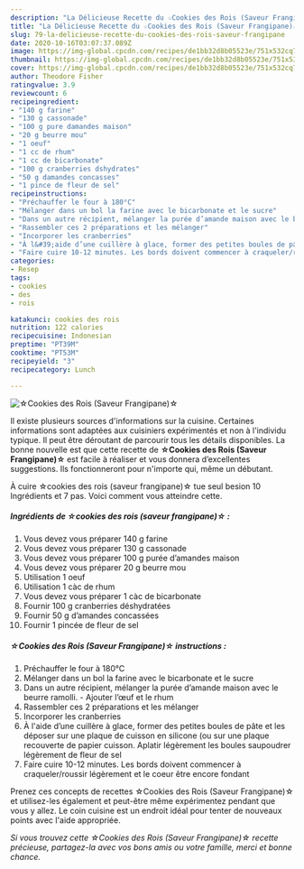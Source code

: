 ```yaml
---
description: "La Délicieuse Recette du ☆Cookies des Rois (Saveur Frangipane)☆"
title: "La Délicieuse Recette du ☆Cookies des Rois (Saveur Frangipane)☆"
slug: 79-la-delicieuse-recette-du-cookies-des-rois-saveur-frangipane
date: 2020-10-16T03:07:37.089Z
image: https://img-global.cpcdn.com/recipes/de1bb32d8b05523e/751x532cq70/☆cookies-des-rois-saveur-frangipane☆-photo-principale-de-la-recette.jpg
thumbnail: https://img-global.cpcdn.com/recipes/de1bb32d8b05523e/751x532cq70/☆cookies-des-rois-saveur-frangipane☆-photo-principale-de-la-recette.jpg
cover: https://img-global.cpcdn.com/recipes/de1bb32d8b05523e/751x532cq70/☆cookies-des-rois-saveur-frangipane☆-photo-principale-de-la-recette.jpg
author: Theodore Fisher
ratingvalue: 3.9
reviewcount: 6
recipeingredient:
- "140 g farine"
- "130 g cassonade"
- "100 g pure damandes maison"
- "20 g beurre mou"
- "1 oeuf"
- "1 cc de rhum"
- "1 cc de bicarbonate"
- "100 g cranberries dshydrates"
- "50 g damandes concasses"
- "1 pince de fleur de sel"
recipeinstructions:
- "Préchauffer le four à 180°C"
- "Mélanger dans un bol la farine avec le bicarbonate et le sucre"
- "Dans un autre récipient, mélanger la purée d’amande maison avec le beurre ramolli. Ajouter l’œuf et le rhum"
- "Rassembler ces 2 préparations et les mélanger"
- "Incorporer les cranberries"
- "À l&#39;aide d’une cuillère à glace, former des petites boules de pâte et les déposer sur une plaque de cuisson en silicone (ou sur une plaque recouverte de papier cuisson. Aplatir légèrement les boules saupoudrer légèrement de fleur de sel"
- "Faire cuire 10-12 minutes. Les bords doivent commencer à craqueler/roussir légèrement et le coeur être encore fondant"
categories:
- Resep
tags:
- cookies
- des
- rois

katakunci: cookies des rois 
nutrition: 122 calories
recipecuisine: Indonesian
preptime: "PT39M"
cooktime: "PT53M"
recipeyield: "3"
recipecategory: Lunch

---
```



![☆Cookies des Rois (Saveur Frangipane)☆](https://img-global.cpcdn.com/recipes/de1bb32d8b05523e/751x532cq70/☆cookies-des-rois-saveur-frangipane☆-photo-principale-de-la-recette.jpg)

Il existe plusieurs sources d'informations sur la cuisine. Certaines informations sont adaptées aux cuisiniers expérimentés et non à l'individu typique. Il peut être déroutant de parcourir tous les détails disponibles. La bonne nouvelle est que cette recette de <strong> ☆Cookies des Rois (Saveur Frangipane)☆ </strong> est facile à réaliser et vous donnera d’excellentes suggestions. Ils fonctionneront pour n'importe qui, même un débutant.

<!--inarticleads1-->

À cuire ☆cookies des rois (saveur frangipane)☆ tue seul besion 10 Ingrédients et 7 pas. Voici comment vous atteindre cette.

##### Ingrédients de ☆cookies des rois (saveur frangipane)☆ :

1. Vous devez vous préparer 140 g farine
1. Vous devez vous préparer 130 g cassonade
1. Vous devez vous préparer 100 g purée d’amandes maison
1. Vous devez vous préparer 20 g beurre mou
1. Utilisation 1 oeuf
1. Utilisation 1 càc de rhum
1. Vous devez vous préparer 1 càc de bicarbonate
1. Fournir 100 g cranberries déshydratées
1. Fournir 50 g d’amandes concassées
1. Fournir 1 pincée de fleur de sel




<!--inarticleads2-->

##### ☆Cookies des Rois (Saveur Frangipane)☆ instructions :

1. Préchauffer le four à 180°C
1. Mélanger dans un bol la farine avec le bicarbonate et le sucre
1. Dans un autre récipient, mélanger la purée d’amande maison avec le beurre ramolli. - Ajouter l’œuf et le rhum
1. Rassembler ces 2 préparations et les mélanger
1. Incorporer les cranberries
1. À l&#39;aide d’une cuillère à glace, former des petites boules de pâte et les déposer sur une plaque de cuisson en silicone (ou sur une plaque recouverte de papier cuisson. Aplatir légèrement les boules saupoudrer légèrement de fleur de sel
1. Faire cuire 10-12 minutes. Les bords doivent commencer à craqueler/roussir légèrement et le coeur être encore fondant




<!--inarticleads1-->

<p>
Prenez ces concepts de recettes ☆Cookies des Rois (Saveur Frangipane)☆ et utilisez-les également et peut-être même expérimentez pendant que vous y allez. Le coin cuisine est un endroit idéal pour tenter de nouveaux points avec l'aide appropriée.
</p>

<p>
<i>Si vous trouvez cette ☆Cookies des Rois (Saveur Frangipane)☆ recette précieuse, partagez-la avec vos bons amis ou votre famille, merci et bonne chance.</i>
</p>
